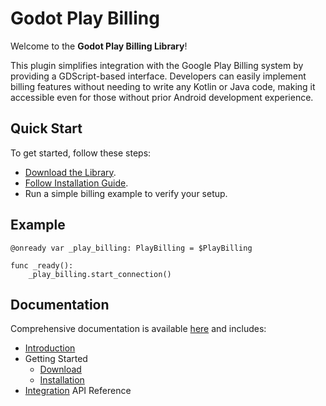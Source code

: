 # Godot Play Billing

Welcome to the **Godot Play Billing Library**!

This plugin simplifies integration with the Google Play Billing system by providing a GDScript-based interface. Developers can easily implement billing features without needing to write any Kotlin or Java code, making it accessible even for those without prior Android development experience.

## Quick Start

To get started, follow these steps:

- [Download the Library](https://achyutastudios.github.io/godot-play-billing/get-started/download/).
- [Follow Installation Guide](https://achyutastudios.github.io/godot-play-billing/get-started/installation/).
- Run a simple billing example to verify your setup.

## Example

```gdscript
@onready var _play_billing: PlayBilling = $PlayBilling

func _ready():
    _play_billing.start_connection()
```

## Documentation
Comprehensive documentation is available [here](https://achyutastudios.github.io/godot-play-billing) and includes:

- [Introduction](https://achyutastudios.github.io/godot-play-billing/introduction)
- Getting Started
  - [Download](https://achyutastudios.github.io/godot-play-billing/download)
  - [Installation](https://achyutastudios.github.io/godot-play-billing/installation)
- [Integration](https://achyutastudios.github.io/godot-play-billing/integrate/)
API Reference
 
